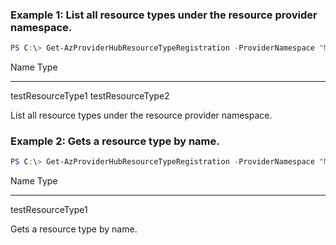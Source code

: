 ### Example 1: List all resource types under the resource provider namespace.
```powershell
PS C:\> Get-AzProviderHubResourceTypeRegistration -ProviderNamespace "Microsoft.Contoso"
```

Name                        Type
----                        ----
testResourceType1
testResourceType2

List all resource types under the resource provider namespace.

### Example 2: Gets a resource type by name.
```powershell
PS C:\> Get-AzProviderHubResourceTypeRegistration -ProviderNamespace "Microsoft.Contoso" -ResourceType "testResourceType1"
```

Name                        Type
----                        ----
testResourceType1

Gets a resource type by name.


